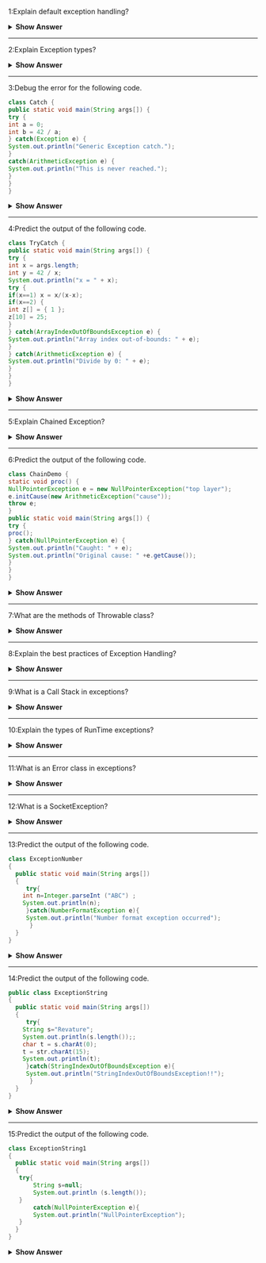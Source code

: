 1:Explain default exception handling? 
<details><summary><b> Show Answer</b></summary>
<details><summary><b> Explanation</b></summary>
Whenever an exception has occurred, the method creates an Object known as an Exception Object and hands it off to the run-time system(JVM). The exception object contains the name and description of the exception and the current state of the program where the exception has occurred. Creating the Exception Object and handling it in the run-time system is called throwing an Exception. There might be a list of the methods that had been called to get to the method where an exception occurred. This ordered list of the methods is called Call Stack. The run-time system searches the call stack to find the method that contains a block of code that can handle the occurred exception. The block of the code is called an Exception handler.The run-time system starts searching from the method in which the exception occurred, and proceeds through the call stack in the reverse order in which methods were called.If it finds an appropriate handler, then it passes the occurred exception to it. An appropriate handler means the type of the exception object thrown matches the type of the exception object it can handle.
If the run-time system searches all the methods on the call stack and couldn’t have found the appropriate handler, then the run-time system handover the Exception Object to the default exception handler, which is part of the run-time system. 
</details>
</details>

---

2:Explain Exception types? 
<details><summary><b> Show Answer</b></summary>
Types of exceptions
<details><summary><b> Explanation</b></summary>
All exception types are subclasses of the built-in class Throwable. Which
is at the top of the exception class hierarchy. Immediately below Throwable class, there are two subclasses that partition exceptions into two distinct branches. One branch is headed by Exception. This class is used for exceptional conditions that user programs should catch. This is also the class that you will subclass to create your own custom exception
types. The another subclass of Exception is  RuntimeException class and 
exceptions of this type are automatically defined for the programs that you write and include things such as divide by zero,array index bounds.
The other branch is topped by Error, which defines exceptions that are not expected to be caught under normal circumstances by your program. Exceptions of type Error are used by the Java run-time system to indicate errors having to do with the run-time environment, itself. Stack overflow is an example of such an error.
</details>
</details>

---

3:Debug the error for the following code.
 ``` java 
class Catch {
public static void main(String args[]) {
try {
int a = 0;
int b = 42 / a;
} catch(Exception e) {
System.out.println("Generic Exception catch.");
}
catch(ArithmeticException e) { 
System.out.println("This is never reached.");
}
}
}
```
<details><summary><b> Show Answer</b></summary>
reverse the order of the catch statements.
<details><summary><b> Explanation</b></summary>

```java
	
catch(ArithmeticException e) { 
System.out.println("This is never reached.");
}
catch(Exception e) {
System.out.println("Generic Exception catch.");
}
	
```
	
</details>
</details>

---

4:Predict the output of  the following code.
 ``` java 
class TryCatch {
public static void main(String args[]) {
try {
int x = args.length;
int y = 42 / x;
System.out.println("x = " + x);
try { 
if(x==1) x = x/(x-x); 
if(x==2) {
int z[] = { 1 };
z[10] = 25; 
}
} catch(ArrayIndexOutOfBoundsException e) {
System.out.println("Array index out-of-bounds: " + e);
}
} catch(ArithmeticException e) {
System.out.println("Divide by 0: " + e);
}
}
}
```
<details><summary><b> Show Answer</b></summary>
<details><summary><b> Explanation</b></summary>
	
```java
C:\>java TryCatch
Divide by 0: java.lang.ArithmeticException: / by zero
C:\>java TryCatch One
a = 1
Divide by 0: java.lang.ArithmeticException: / by zero
C:\>java TryCatch One Two
a = 2
Array index out-of-bounds:
java.lang.ArrayIndexOutOfBoundsException
```
	
</details>
</details>

---

5:Explain Chained Exception? 
<details><summary><b> Show Answer</b></summary>
<details><summary><b> Explanation</b></summary>
The chained exception feature allows you to associate another exception with an exception.This second exception describes the cause of the first exception. For example,In a situation where a method throws an ArithmeticException because of an attempt to divide by zero. However, the actual cause of the problem was that an I/O error occurred, which caused the divisor to be set improperly. Although the method must certainly throw
an ArithmeticException, since that is the error that occurred, you might also want to let the calling code know that the underlying cause was an I/O error. Chained exceptions let you handle this, and any other situation in which layers of exceptions exist.
</details>
</details>

---

6:Predict the output of  the following code.
 ``` java 
class ChainDemo {
static void proc() {
NullPointerException e = new NullPointerException("top layer");
e.initCause(new ArithmeticException("cause"));
throw e;
}
public static void main(String args[]) {
try {
proc();
} catch(NullPointerException e) {
System.out.println("Caught: " + e);
System.out.println("Original cause: " +e.getCause());
}
}
}
```
<details><summary><b> Show Answer</b></summary>
Chained Exceptions
<details><summary><b> Explanation</b></summary>
	
```java
Caught: java.lang.NullPointerException: top layer
Original cause: java.lang.ArithmeticException: cause
```
	
</details>
</details>

---

7:What are the methods of Throwable class? 
<details><summary><b> Show Answer</b></summary>
methods of Throwable class
<details><summary><b> Explanation</b></summary>
	
`public String getMessage()` – This method returns the message String of Throwable and the message can be provided while creating the exception through its constructor.
	
`public String getLocalizedMessage() ` – This method is provided so that subclasses can override it to provide a locale-specific message to the calling program. Throwable class implementation of this method use getMessage() method to return the exception message.
	
`public synchronized Throwable getCause() ` – This method returns the cause of the exception or null if the cause is unknown.
	
`public String toString()` – This method returns the information about Throwable in String format, the returned String contains the name of Throwable class and localized message.
	
`public void printStackTrace()` – This method prints the stack trace information to the standard error stream, this method is overloaded and we can pass PrintStream or PrintWriter as an argument to write the stack trace information to the file or stream.
	
</details>
</details>

---

8:Explain the best practices  of Exception Handling? 
<details><summary><b> Show Answer</b></summary>
	
best practices  of Exception Handling
	
<details><summary><b> Explanation</b></summary>
	
– Base classes of Exception hierarchy don’t provide any useful information, that’s why Java has so many exception classes, such as IOException with further sub-classes as FileNotFoundException, EOFException, etc. We should always throw and catch specific exception classes so that caller will know the root cause of the exception easily and process them. This makes debugging easy and helps client applications handle exceptions appropriately.
	
– Since java enforces to either handle the checked exception or to declare it in the method signature, sometimes developers tend to catch the exception and log the error. But this practice is harmful because the caller program doesn’t get any notification for the exception. We should catch exceptions only when we can handle them appropriately.While implementing any feature, we should always throw exceptions back to the caller and let them decide how to handle it.
	
– Since exceptions halt the processing of the program, we should close all the resources in finally block.
	
– We should always log exception messages and while throwing exceptions provide a clear message so that caller will know easily why the exception occurred. We should always avoid an empty catch block that just consumes the exception and doesn’t provide any meaningful details of the exception for debugging.

– It’s always better to define an exception handling strategy at the design time and rather than throwing and catching multiple exceptions, we can create a custom exception with an error code and the caller program can handle these error codes. It’s also a good idea to create a utility method to process different error codes and use them.
	
– When you create your custom exception, make sure it ends with Exception so that it will be clear from the name itself that it’s an exception class. 
	
– Exceptions are costly and sometimes it’s not required to throw exceptions at all and we can return a boolean variable to the caller program to indicate whether an operation was successful or not. This is helpful where the operation is optional and you don’t want your program to get stuck because it fails. 
	
</details>
</details>

---

9:What is a Call Stack in exceptions? 
<details><summary><b> Show Answer</b></summary>
The call stack is the ordered list of methods that had been called to get to a specific method.These are the methods which were called to get to the method in which the error occurred.
</details>

---

10:Explain the types of RunTime exceptions? 
<details><summary><b> Show Answer</b></summary>
Types of RunTime exceptions
<details><summary><b> Explanation</b></summary>
	
- ArithmeticException is thrown when an exceptional condition has occurred in an arithmetic operation.
	
- ArrayIndexOutOfBoundsException is thrown to indicate that an array has been accessed with an illegal index. The index is either negative or greater than or equal to the size of the array.
	
- ClassNotFoundException is raised when we try to access a class whose definition is not found.
	
- FileNotFoundException is raised when a file is not accessible or does not open.
	
- IOException is thrown when an input-output operation is failed or interrupted.
	
- InterruptedException is thrown when a thread is waiting, sleeping, or doing some processing, and it is interrupted.
	
</details>
</details>

---

11:What is an Error class in exceptions? 
<details><summary><b> Show Answer</b></summary>
Error class in exceptions
<details><summary><b> Explanation</b></summary>
An Error class in exception handling is a subclass of Throwable which represents a serious problem that a reasonable application should not try to catch. The method does not have to declare an Error or any of its subclasses in its throws clause for it to be thrown during the execution of a method. The most common subclasses of the Error class are Java OutOfMemoryError and StackOverflowError classes.
</details>
</details>

---

12:What is a SocketException? 
<details><summary><b> Show Answer</b></summary>
SocketException
<details><summary><b> Explanation</b></summary>
SocketException occurs on the server-side when the client closed the socket connection before the response could be returned over the socket. For example, by quitting the browser before the response was retrieved. Connection reset simply means that a TCP(Tranmission control protocol) reset  was received. 
</details>
</details>

---

13:Predict the output of  the following code.
 ``` java 
class ExceptionNumber
{
   public static void main(String args[])
   {
      try{
	 int n=Integer.parseInt ("ABC") ;
	 System.out.println(n);
      }catch(NumberFormatException e){
	  System.out.println("Number format exception occurred");
       }
   }
}
```
<details><summary><b> Show Answer</b></summary>
Number format exception occurred
</details>

---

14:Predict the output of  the following code.
 ``` java 
public class ExceptionString
{
   public static void main(String args[])
   {
      try{
	 String s="Revature";
	 System.out.println(s.length());;
	 char t = s.charAt(0);
	 t = str.charAt(15);
	 System.out.println(t);
      }catch(StringIndexOutOfBoundsException e){
	  System.out.println("StringIndexOutOfBoundsException!!");
       }
   }
}
```
<details><summary><b> Show Answer</b></summary>
StringIndexOutOfBoundsException
</details>

---

15:Predict the output of  the following code.
 ``` java 
class ExceptionString1
{
   public static void main(String args[])
   {
	try{
		String s=null;
		System.out.println (s.length());
	}
        catch(NullPointerException e){
		System.out.println("NullPointerException");
	}
   }
}
```
<details><summary><b> Show Answer</b></summary>
NullPointerException
</details>

